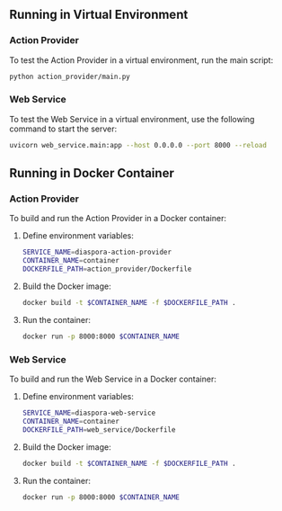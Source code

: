 ## Running in Virtual Environment

### Action Provider

To test the Action Provider in a virtual environment, run the main script:

```bash
python action_provider/main.py
```

### Web Service

To test the Web Service in a virtual environment, use the following command to start the server:

```bash
uvicorn web_service.main:app --host 0.0.0.0 --port 8000 --reload
```

## Running in Docker Container

### Action Provider

To build and run the Action Provider in a Docker container:

1. Define environment variables:

    ```bash
    SERVICE_NAME=diaspora-action-provider
    CONTAINER_NAME=container
    DOCKERFILE_PATH=action_provider/Dockerfile
    ```

2. Build the Docker image:

    ```bash
    docker build -t $CONTAINER_NAME -f $DOCKERFILE_PATH .
    ```

3. Run the container:

    ```bash
    docker run -p 8000:8000 $CONTAINER_NAME
    ```

### Web Service

To build and run the Web Service in a Docker container:

1. Define environment variables:

    ```bash
    SERVICE_NAME=diaspora-web-service
    CONTAINER_NAME=container
    DOCKERFILE_PATH=web_service/Dockerfile
    ```

2. Build the Docker image:

    ```bash
    docker build -t $CONTAINER_NAME -f $DOCKERFILE_PATH .
    ```

3. Run the container:

    ```bash
    docker run -p 8000:8000 $CONTAINER_NAME
    ```